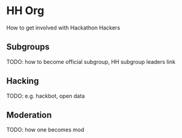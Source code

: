 # HH Org
How to get involved with Hackathon Hackers

## Subgroups
TODO: how to become official subgroup, HH subgroup leaders link

## Hacking
TODO: e.g. hackbot, open data

## Moderation
TODO: how one becomes mod
